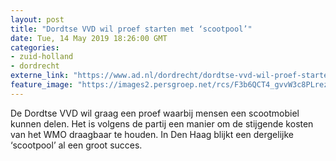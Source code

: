 ```yaml
---
layout: post
title: "Dordtse VVD wil proef starten met ‘scootpool’"
date: Tue, 14 May 2019 18:26:00 GMT
categories: 
- zuid-holland 
- dordrecht 
externe_link: "https://www.ad.nl/dordrecht/dordtse-vvd-wil-proef-starten-met-scootpool~af13db94/"
feature_image: "https://images2.persgroep.net/rcs/F3b6QCT4_gvvW3c8PLrezxNnJhM/diocontent/148376963/_fitwidth/400/?appId=21791a8992982cd8da851550a453bd7f&quality=0.7"
---
```


De Dordtse VVD wil graag een proef waarbij mensen een scootmobiel kunnen delen. Het is volgens de partij een manier om de stijgende kosten van het WMO draagbaar te houden. In Den Haag blijkt een dergelijke ‘scootpool’ al een groot succes.
